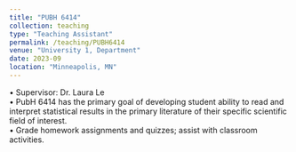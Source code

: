 ```yaml
---
title: "PUBH 6414"
collection: teaching
type: "Teaching Assistant"
permalink: /teaching/PUBH6414
venue: "University 1, Department"
date: 2023-09
location: "Minneapolis, MN"
---
```


• Supervisor: Dr. Laura Le \
• PubH 6414 has the primary goal of developing student ability to read and interpret statistical results in the primary literature of their specific scientific field of interest. \
• Grade homework assignments and quizzes; assist with classroom activities.
